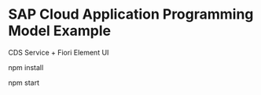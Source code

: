 # SAP Cloud Application Programming Model Example

CDS Service + Fiori Element UI

npm install

npm start